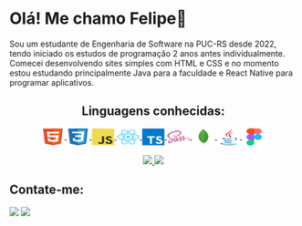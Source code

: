 <div>
    <h1>Olá! Me chamo Felipe👋</h1>
    <p>Sou um estudante de Engenharia de Software na PUC-RS desde 2022, tendo iniciado os estudos de programação 2 anos antes individualmente. Comecei desenvolvendo sites simples com HTML e CSS e no momento estou estudando principalmente Java para a faculdade e React Native para programar aplicativos.</p>
</div>

<div align="center">
    <h2>Linguagens conhecidas: </h2>
    <div style="display: inline_block">
        <a href="https://pt.wikipedia.org/wiki/HTML">
            <img align="center" alt="Logo-HTML" height="30" width="40" src="https://raw.githubusercontent.com/devicons/devicon/master/icons/html5/html5-original.svg">
        </a>
        <a href="https://pt.wikipedia.org/wiki/Cascading_Style_Sheets">
            <img align="center" alt="Logo-CSS" height="30" width="40" src="https://raw.githubusercontent.com/devicons/devicon/master/icons/css3/css3-original.svg">
        </a>
        <a href="https://www.javascript.com/">
            <img align="center" alt="Logo-Js" height="30" width="40" src="https://raw.githubusercontent.com/devicons/devicon/master/icons/javascript/javascript-original.svg">
        </a>
        <a href="https://reactjs.org/">
            <img align="center" alt="Logo-React" height="30" width="40" src="https://raw.githubusercontent.com/devicons/devicon/master/icons/react/react-original.svg">
        </a>
        <a href="https://www.typescriptlang.org/">
            <img align="center" alt="Logo-Ts" height="30" width="40" src="https://raw.githubusercontent.com/devicons/devicon/master/icons/typescript/typescript-original.svg">
        </a>
        <a href="https://sass-lang.com/">
            <img align="center" alt="Logo-Sass" height="30" width="40" src="https://raw.githubusercontent.com/devicons/devicon/master/icons/sass/sass-original.svg">
        </a>
        <a href="https://www.mongodb.com/">
            <img align="center" alt="Logo-MongoDB" height="30" width="40" src="https://raw.githubusercontent.com/devicons/devicon/master/icons/mongodb/mongodb-original.svg">
        </a>
        <a href="https://www.java.com/">
            <img align="center" alt="Logo-Java" height="30" width="40" src="https://raw.githubusercontent.com/devicons/devicon/master/icons/java/java-original.svg">
        </a>
        <a href="https://www.figma.com/best-practices/guide-to-developer-handoff/components-styles-and-documentation/">
            <img align="center" alt="Logo-Figma" height="30" width="40" src="https://raw.githubusercontent.com/devicons/devicon/master/icons/figma/figma-original.svg">
        </a>
    </div><br>
    <a href="https://github.com/felipefreitassilva">
    <img height="180em" src="https://github-readme-stats.vercel.app/api/top-langs/?username=felipefreitassilva&layout=compact&langs_count=7&theme=dracula"/>
    <img height="180em" src="https://github-readme-stats.vercel.app/api?username=felipefreitassilva&show_icons=true&theme=dracula&include_all_commits=true&count_private=true"/></a>
</div>

<div>
    <h2>Contate-me: </h2>
    <a href="https://www.linkedin.com/in/felipefreitassilva/"><img src="https://img.shields.io/badge/LinkedIn-0077B5?style=for-the-badge&logo=linkedin&logoColor=white" /></a>
    <a href="mailto:eu.felipefreitassilva@gmail.com"><img src="https://img.shields.io/badge/Gmail-D14836?style=for-the-badge&logo=gmail&logoColor=white" /></a>
</div>
